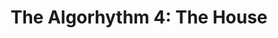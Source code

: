 ---
layout: playlist
title: "The Algorhythm 4: The House"
startDate: 2024
endDate: under development
songs: [
    bubble-house,
    synth-city
]
---
